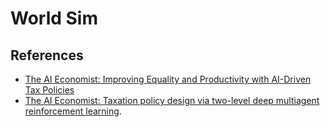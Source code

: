 # World Sim

## References

- [The AI Economist: Improving Equality and Productivity with AI-Driven Tax Policies](https://arxiv.org/abs/2004.13332)
- [The AI Economist: Taxation policy design via two-level deep multiagent reinforcement learning](https://www.science.org/doi/10.1126/sciadv.abk2607).
